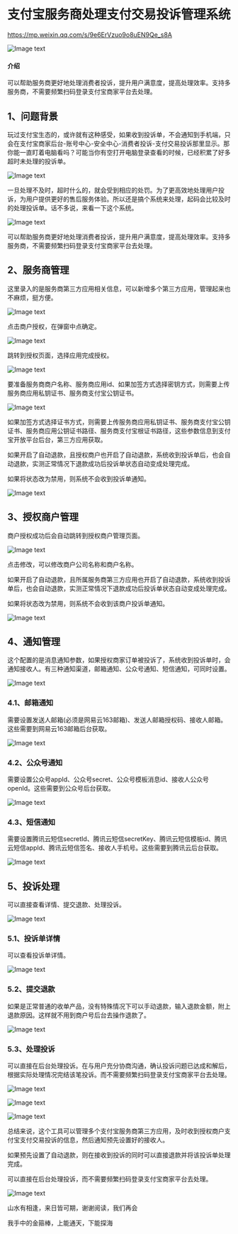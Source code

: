 # 支付宝服务商处理支付交易投诉管理系统

https://mp.weixin.qq.com/s/9e6ErVzuo9o8uEN9Qe_s8A

![Image text](https://pica.zhimg.com/70/v2-9874307866136e5c71fc3d7d12bcbbbb_1440w.png)

#### 介绍

可以帮助服务商更好地处理消费者投诉，提升用户满意度，提高处理效率。支持多服务商，不需要频繁扫码登录支付宝商家平台去处理。

## 1、问题背景

玩过支付宝生态的，或许就有这种感受，如果收到投诉单，不会通知到手机端，只会在支付宝商家后台-账号中心-安全中心-消费者投诉-支付交易投诉那里显示。那你能一直盯着电脑看吗？可能当你有空打开电脑登录查看的时候，已经积累了好多超时未处理的投诉单。

![Image text](https://pic3.zhimg.com/80/v2-b7fddec2b24bd168bb36803700bd17da_720w.png)

一旦处理不及时，超时什么的，就会受到相应的处罚。为了更高效地处理用户投诉，为用户提供更好的售后服务体验。所以还是搞个系统来处理，起码会比较及时的处理投诉单。话不多说，来看一下这个系统。

![Image text](https://pic4.zhimg.com/80/v2-c15c92df1fd63cc4d870b009e120f183_720w.png)

可以帮助服务商更好地处理消费者投诉，提升用户满意度，提高处理效率。支持多服务商，不需要频繁扫码登录支付宝商家平台去处理。

## 2、服务商管理

这里录入的是服务商第三方应用相关信息，可以新增多个第三方应用，管理起来也不麻烦，挺方便。

![Image text](https://pic1.zhimg.com/80/v2-dbcd5f1936ca4c1d584df2d19c3b0862_720w.png)

点击商户授权，在弹窗中点确定。

![Image text](https://pic1.zhimg.com/80/v2-9f758120223f70d337b6eca40b6ceb0e_720w.png)

跳转到授权页面，选择应用完成授权。

![Image text](https://picx.zhimg.com/80/v2-907feb5862cc4d537642bf9463e7c4a5_720w.png)

要准备服务商商户名称、服务商应用id、如果加签方式选择密钥方式，则需要上传服务商应用私钥证书、服务商支付宝公钥证书。

![Image text](https://picx.zhimg.com/80/v2-f5a86a4cf2b9b651f1c4694fbd05a203_720w.png)

如果加签方式选择证书方式，则需要上传服务商应用私钥证书、服务商支付宝公钥证书、服务商应用公钥证书路径、服务商支付宝根证书路径，这些参数信息到支付宝开放平台后台，第三方应用获取。

如果开启了自动退款，且授权商户也开启了自动退款，系统收到投诉单后，也会自动退款，实测正常情况下退款成功后投诉单状态自动变成处理完成。

如果将状态改为禁用，则系统不会收到投诉单通知。

![Image text](https://pica.zhimg.com/80/v2-e0a6530073852188c885473d09118cc4_720w.png)

## 3、授权商户管理

商户授权成功后会自动跳转到授权商户管理页面。

![Image text](https://pic1.zhimg.com/80/v2-940a4e59490f9e8f7ae04b54f2f293dc_720w.png)

点击修改，可以修改商户公司名称和商户名称。

如果开启了自动退款，且所属服务商第三方应用也开启了自动退款，系统收到投诉单后，也会自动退款，实测正常情况下退款成功后投诉单状态自动变成处理完成。

如果将状态改为禁用，则系统不会收到该商户投诉单通知。

![Image text](https://picx.zhimg.com/80/v2-63edc8b1026f7724cd63e71409c0b879_720w.png)

## 4、通知管理

这个配置的是消息通知参数，如果授权商家订单被投诉了，系统收到投诉单时，会通知接收人。有三种通知渠道，邮箱通知、公众号通知、短信通知，可同时设置。

![Image text](https://picx.zhimg.com/80/v2-70122662cc6ce1565a997d079c31b60b_720w.png)

### 4.1、邮箱通知

需要设置发送人邮箱(必须是网易云163邮箱)、发送人邮箱授权码、接收人邮箱。这些需要到网易云163邮箱后台获取。

![Image text](https://pic2.zhimg.com/80/v2-6eb664fb5944681b5755fcb132cd9b31_720w.png)

### 4.2、公众号通知

需要设置公众号appId、公众号secret、公众号模板消息id、接收人公众号openId。这些需要到公众号后台获取。

![Image text](https://pic2.zhimg.com/80/v2-12c554c9dd6e746384ddd0cdd1668b21_720w.png)

### 4.3、短信通知

需要设置腾讯云短信secretId、腾讯云短信secretKey、腾讯云短信模板id、腾讯云短信appId、腾讯云短信签名、接收人手机号。这些需要到腾讯云后台获取。

![Image text](https://pic2.zhimg.com/80/v2-3617ea614cab46f578f86bd4e16266d1_720w.png)

## 5、投诉处理

可以直接查看详情、提交退款、处理投诉。

![Image text](https://picx.zhimg.com/80/v2-cc84e5c26f01f07c5cd29331004277f1_720w.png)

### 5.1、投诉单详情

可以查看投诉单详情。

![Image text](https://pic4.zhimg.com/80/v2-34544eb1c4fbb0f4c76cdca2cccaf227_720w.png)

### 5.2、提交退款

如果是正常普通的收单产品，没有特殊情况下可以手动退款，输入退款金额，附上退款原因。这样就不用到商户号后台去操作退款了。

![Image text](https://pic4.zhimg.com/80/v2-1c105bd13b9c4e4df55aa65245c649fb_720w.png)

### 5.3、处理投诉

可以直接在后台处理投诉。在与用户充分协商沟通，确认投诉问题已达成和解后，根据实际处理情况完结该笔投诉。而不需要频繁扫码登录支付宝商家平台去处理。

![Image text](https://pica.zhimg.com/80/v2-8aab9f23dd2ce0e164330ca750e9648a_720w.png)

![Image text](https://pic3.zhimg.com/80/v2-21efa251e71c2cdede155770e202eed4_720w.png)

![Image text](https://pica.zhimg.com/80/v2-f718ce0ce5418b9973d94208fb6b1f3a_720w.png)

总结来说，这个工具可以管理多个支付宝服务商第三方应用，及时收到授权商户支付宝支付交易投诉的信息，然后通知预先设置好的接收人。

如果预先设置了自动退款，则在接收到投诉的同时可以直接退款并将该投诉单处理完成。

可以直接在后台处理投诉，而不需要频繁扫码登录支付宝商家平台去处理。

![Image text](https://pic1.zhimg.com/80/v2-fc64ca6384d51bffb28eb6e100c1185c_720w.png)

山水有相逢，来日皆可期，谢谢阅读，我们再会

我手中的金箍棒，上能通天，下能探海


